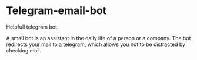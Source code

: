 # Telegram-email-bot
Helpfull telegram bot.

A small bot is an assistant in the daily life of a person or a company. The bot redirects your mail to a telegram, which allows you not to be distracted by checking mail.
